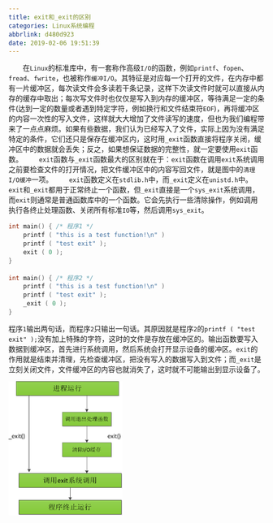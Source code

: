 ```yaml
---
title: exit和_exit的区别
categories: Linux系统编程
abbrlink: d480d923
date: 2019-02-06 19:51:39
---
```

&emsp;&emsp;在`Linux`的标准库中，有一套称作高级`I/O`的函数，例如`printf`、`fopen`、`fread`、`fwrite`，也被称作`缓冲I/O`。其特征是对应每一个打开的文件，在内存中都有一片缓冲区，每次读文件会多读若干条记录，这样下次读文件时就可以直接从内存的缓存中取出；每次写文件时也仅仅是写入到内存的缓冲区，等待满足一定的条件(达到一定的数量或者遇到特定字符，例如换行和文件结束符`EOF`)，再将缓冲区的内容一次性的写入文件，这样就大大增加了文件读写的速度，但也为我们编程带来了一点点麻烦。如果有些数据，我们认为已经写入了文件，实际上因为没有满足特定的条件，它们还只是保存在缓冲区内，这时用`_exit`函数直接将程序关闭，缓冲区中的数据就会丢失；反之，如果想保证数据的完整性，就一定要使用`exit`函数。<!--more-->
&emsp;&emsp;`exit`函数与`_exit`函数最大的区别就在于：`exit`函数在调用`exit`系统调用之前要检查文件的打开情况，把文件缓冲区中的内容写回文件，就是图中的`清理I/O缓冲`一项。
&emsp;&emsp;`exit`函数定义在`stdlib.h`中，而`_exit`定义在`unistd.h`中。`exit`和`_exit`都用于正常终止一个函数，但`_exit`直接是一个`sys_exit`系统调用，而`exit`则通常是普通函数库中的一个函数。它会先执行一些清除操作，例如调用执行各终止处理函数、关闭所有标准`IO`等，然后调用`sys_exit`。

``` cpp
int main() { /* 程序1 */
    printf ( "this is a test function!\n" )
    printf ( "test exit" );
    exit ( 0 );
}
​
int main() { /* 程序2 */
    printf ( "this is a test function!\n" )
    printf ( "test exit" );
    _exit ( 0 );
}
```

程序`1`输出两句话，而程序`2`只输出一句话。其原因就是程序`2`的`printf ( "test exit" );`没有加上特殊的字符，这时的文件是存放在缓冲区的。输出函数要写入数据到缓冲区，首先进行系统调用，然后系统会打开显示设备的缓冲区。`exit`的作用就是结束并清理，先检查缓冲区，把没有写入的数据写入到文件；而`_exit`是立刻关闭文件，文件缓冲区的内容也就消失了，这时就不可能输出到显示设备了。

<img src="./exit和_exit的区别/1.png" height="264" width="224">